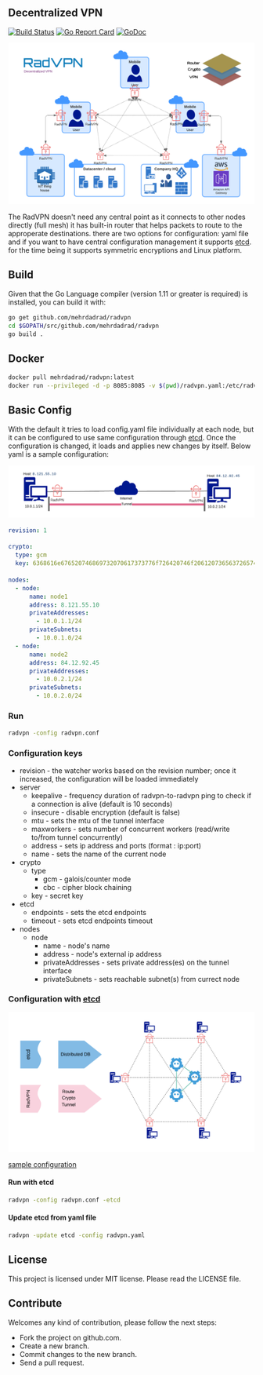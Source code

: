## Decentralized VPN
[![Build Status](https://travis-ci.org/mehrdadrad/radvpn.svg?branch=master)](https://travis-ci.org/mehrdadrad/radvpn) 
[![Go Report Card](https://goreportcard.com/badge/github.com/mehrdadrad/radvpn)](https://goreportcard.com/report/github.com/mehrdadrad/radvpn)
[![GoDoc](https://godoc.org/github.com/mehrdadrad/radvpn?status.svg)](https://godoc.org/github.com/mehrdadrad/radvpn)

![Alt text](/docs/imgs/radvpn.png?raw=true "radvpn")

The RadVPN doesn't need any central point as it connects to other nodes directly (full mesh) it has built-in router that helps packets to route to the approperate destinations. there are two options for configuration: yaml file and if you want to have central configuration management it supports [etcd](https://github.com/etcd-io/etcd). for the time being it supports symmetric encryptions and Linux platform.

## Build
Given that the Go Language compiler (version 1.11 or greater is required) is installed, you can build it with:
```bash
go get github.com/mehrdadrad/radvpn
cd $GOPATH/src/github.com/mehrdadrad/radvpn
go build .
```

## Docker
```bash
docker pull mehrdadrad/radvpn:latest
docker run --privileged -d -p 8085:8085 -v $(pwd)/radvpn.yaml:/etc/radvpn.yaml -e RADVPN_NODE_NAME=node1 mehrdadrad/radvpn:latest
```

## Basic Config
With the default it tries to load config.yaml file individually at each node, but it can be configured to use same configuration through [etcd](https://github.com/etcd-io/etcd). Once the configuration is changed, it loads and applies new changes by itself. Below yaml is a sample configuration:

![Alt text](/docs/imgs/simpleconfig.png?raw=true "radvpn")

```yaml
revision: 1

crypto:
  type: gcm
  key: 6368616e676520746869732070617373776f726420746f206120736563726574

nodes:
  - node:
      name: node1
      address: 8.121.55.10
      privateAddresses:
        - 10.0.1.1/24
      privateSubnets:
        - 10.0.1.0/24
  - node:
      name: node2
      address: 84.12.92.45
      privateAddresses:
        - 10.0.2.1/24
      privateSubnets:
        - 10.0.2.0/24        
```
### Run
```bash
radvpn -config radvpn.conf 
```

### Configuration keys
- revision - the watcher works based on the revision number; once it increased, the configuration will be loaded immediately
- server
  - keepalive - frequency duration of radvpn-to-radvpn ping to check if a connection is alive (default is 10 seconds)
  - insecure - disable encryption (default is false)
  - mtu - sets the mtu of the tunnel interface
  - maxworkers - sets number of concurrent workers (read/write to/from tunnel concurrently) 
  - address - sets ip address and ports (format : ip:port)
  - name - sets the name of the current node 
- crypto
  - type
     - gcm - galois/counter mode
     - cbc - cipher block chaining
  - key - secret key
- etcd
  - endpoints - sets the etcd endpoints
  - timeout - sets etcd endpoints timeout
- nodes
  - node
     - name - node's name 
     - address - node's external ip address
     - privateAddresses - sets private address(es) on the tunnel interface
     - privateSubnets - sets reachable subnet(s) from currect node

### Configuration with [etcd](https://github.com/etcd-io/etcd)
![Alt text](/docs/imgs/radvpnetcd.png?raw=true "radvpn etcd")

[sample configuration](https://github.com/mehrdadrad/radvpn/blob/master/radvpn.yaml)
#### Run with etcd
```bash
radvpn -config radvpn.conf -etcd
```
#### Update etcd from yaml file
```bash
radvpn -update etcd -config radvpn.yaml
```

## License
This project is licensed under MIT license. Please read the LICENSE file.

## Contribute
Welcomes any kind of contribution, please follow the next steps:

- Fork the project on github.com.
- Create a new branch.
- Commit changes to the new branch.
- Send a pull request.
